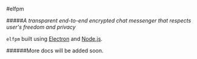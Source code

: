 #elfpm

#####*A transparent end-to-end encrypted chat messenger that respects user's freedom and privacy*

`elfpm` built using [Electron](https://github.com/electron/electron) and [Node.js](https://nodejs.org).

######More docs will be added soon.
